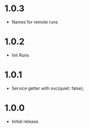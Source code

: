 # 1.0.3
* Names for remote runs

# 1.0.2
* Init Runs

# 1.0.1

* Service getter with svc<type>(quiet: false);

# 1.0.0

* Initial release.
